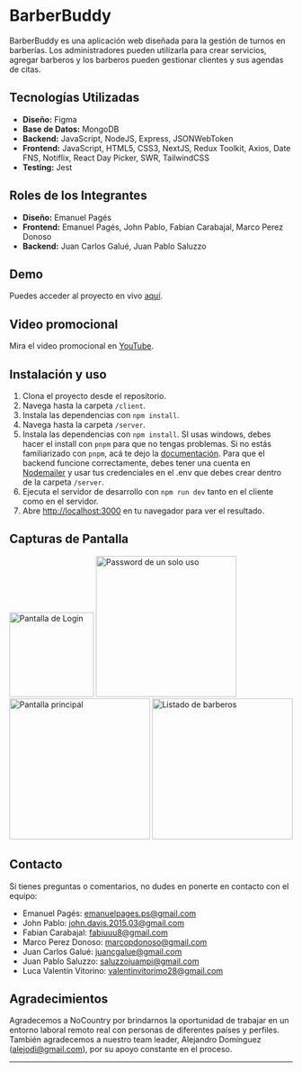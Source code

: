 # BarberBuddy

BarberBuddy es una aplicación web diseñada para la gestión de turnos en barberías. Los administradores pueden utilizarla para crear servicios, agregar barberos y los barberos pueden gestionar clientes y sus agendas de citas.

## Tecnologías Utilizadas

- **Diseño:** Figma
- **Base de Datos:** MongoDB
- **Backend:** JavaScript, NodeJS, Express, JSONWebToken
- **Frontend:** JavaScript, HTML5, CSS3, NextJS, Redux Toolkit, Axios, Date FNS, Notiflix, React Day Picker, SWR, TailwindCSS
- **Testing:** Jest

## Roles de los Integrantes

- **Diseño:** Emanuel Pagés
- **Frontend:** Emanuel Pagés, John Pablo, Fabian Carabajal, Marco Perez Donoso
- **Backend:** Juan Carlos Galué, Juan Pablo Saluzzo

## Demo

Puedes acceder al proyecto en vivo [aquí](https://barberbuddyapp.vercel.app/).

## Video promocional

Mira el video promocional en [YouTube](https://discord.com/channels/1158470809816416287/1158470810395234398/1169695843373289492).

## Instalación y uso

1. Clona el proyecto desde el repositorio.
2. Navega hasta la carpeta `/client`.
3. Instala las dependencias con `npm install`.
4. Navega hasta la carpeta `/server`.
5. Instala las dependencias con `npm install`. SI usas windows, debes hacer el install con `pnpm` para que no tengas problemas. Si no estás familiarizado con `pnpm`, acá te dejo la [documentación](https://pnpm.io/installation). Para que el backend funcione correctamente, debes tener una cuenta en [Nodemailer](https://nodemailer.com/) y usar tus credenciales en el .env que debes crear dentro de la carpeta `/server`.
6. Ejecuta el servidor de desarrollo con `npm run dev` tanto en el cliente como en el servidor.
7. Abre [http://localhost:3000](http://localhost:3000) en tu navegador para ver el resultado.

## Capturas de Pantalla

<img src="https://github.com/No-Country/s11-04-t-node-react/blob/frontend/hotfix/client/public/images/iPad-1698080430781.jpeg" alt="Pantalla de Login" width="150px"/>

<img src="https://github.com/No-Country/s11-04-t-node-react/blob/frontend/hotfix/client/public/images/MacbookPro-1698080493974.jpeg" alt="Password de un solo uso" width="250px"/>

<img src="https://github.com/No-Country/s11-04-t-node-react/blob/frontend/hotfix/client/public/images/MacbookPro-1698080582891.jpeg" alt="Pantalla principal" width="250px"/>

<img src="https://github.com/No-Country/s11-04-t-node-react/blob/frontend/hotfix/client/public/images/MacbookPro-1698080602020.jpeg" alt="Listado de barberos" width="250px"/>

## Contacto

Si tienes preguntas o comentarios, no dudes en ponerte en contacto con el equipo:

- Emanuel Pagés: [emanuelpages.ps@gmail.com](mailto:emanuelpages.ps@gmail.com)
- John Pablo: [john.davis.2015.03@gmail.com](mailto:john.davis.2015.03@gmail.com)
- Fabian Carabajal: [fabiuuu8@gmail.com](mailto:fabiuuu8@gmail.com)
- Marco Perez Donoso: [marcopdonoso@gmail.com](mailto:marcopdonoso@gmail.com)
- Juan Carlos Galué: [juancgalue@gmail.com](mailto:juancgalue@gmail.com)
- Juan Pablo Saluzzo: [saluzzojuampi@gmail.com](mailto:saluzzojuampi@gmail.com)
- Luca Valentín Vitorino: [valentinvitorimo28@gmail.com](mailto:valentinvitorimo28@gmail.com)

## Agradecimientos

Agradecemos a NoCountry por brindarnos la oportunidad de trabajar en un entorno laboral remoto real con personas de diferentes países y perfiles. También agradecemos a nuestro team leader, Alejandro Domínguez ([alejodi@gmail.com](mailto:alejodi@gmail.com)), por su apoyo constante en el proceso.

---
